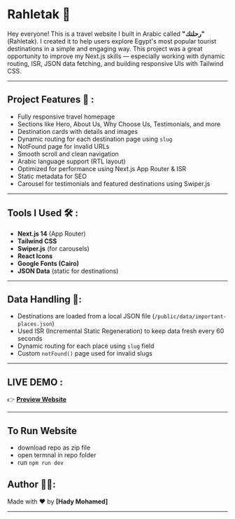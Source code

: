 # Rahletak 🧭

Hey everyone! This is a travel website I built in Arabic called **"رحلتك"** (Rahletak). I created it to help users explore Egypt's most popular tourist destinations in a simple and engaging way.
This project was a great opportunity to improve my Next.js skills — especially working with dynamic routing, ISR, JSON data fetching, and building responsive UIs with Tailwind CSS.

---

## Project Features 🚀 :
- Fully responsive travel homepage
- Sections like Hero, About Us, Why Choose Us, Testimonials, and more
- Destination cards with details and images
- Dynamic routing for each destination page using `slug`
- NotFound page for invalid URLs
- Smooth scroll and clean navigation
- Arabic language support (RTL layout)
- Optimized for performance using Next.js App Router & ISR
- Static metadata for SEO
- Carousel for testimonials and featured destinations using Swiper.js

---

## Tools I Used 🛠️ :
- **Next.js 14** (App Router)
- **Tailwind CSS**
- **Swiper.js** (for carousels)
- **React Icons**
- **Google Fonts (Cairo)**
- **JSON Data** (static for destinations)

---

## Data Handling 🧠:
- Destinations are loaded from a local JSON file (`/public/data/important-places.json`)
- Used ISR (Incremental Static Regeneration) to keep data fresh every 60 seconds
- Dynamic routing for each place using `slug` field
- Custom `notFound()` page used for invalid slugs

---

## LIVE DEMO :

👉 **[Preview Website](https://rahletak-website-nwlm0g7pp-hady-mohameds-projects.vercel.app/)**

---
## To Run Website
- download repo as zip file
- open termnal in repo folder
- run `npm run dev`

## Author 👨‍💻:

Made with ❤️ by **[Hady Mohamed]**

---
